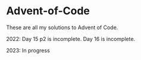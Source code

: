 # Advent-of-Code

These are all my solutions to Advent of Code. 

2022:
Day 15 p2 is incomplete. Day 16 is incomplete.

2023:
In progress